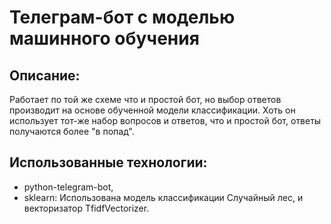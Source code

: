 # Телеграм-бот с моделью машинного обучения


## Описание:

Работает по той же схеме что и простой бот, но выбор ответов производит на основе обученной модели классификации. Хоть он использует тот-же набор вопросов и ответов, что и простой бот, ответы получаются более "в попад". 

## Использованные технологии:
- python-telegram-bot,
- sklearn: Использована модель классификации Случайный лес, и векторизатор TfidfVectorizer.

